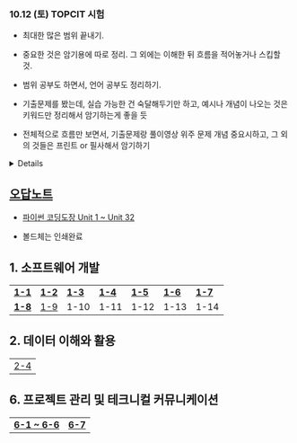 ### 10.12 (토) TOPCIT 시험
- 최대한 많은 범위 끝내기.
- 중요한 것은 암기용에 따로 정리. 그 외에는 이해한 뒤 흐름을 적어놓거나 스킵할 것.
- 범위 공부도 하면서, 언어 공부도 정리하기.

- 기출문제를 봤는데, 실습 가능한 건 숙달해두기만 하고, 예시나 개념이 나오는 것은 키워드만 정리해서 암기하는게 좋을 듯
- 전체적으로 흐름만 보면서, 기출문제랑 풀이영상 위주 문제 개념 중요시하고, 그 외의 것들은 프린트 or 필사해서 암기하기

<details>

- 암기만 있는 건 따로 자료 만들어둘 것! 
- 10/2 1과목 완료
- 10/3 (휴) 2과목 완료
- 10/4 1, 2과목 완전 암기
- 10/5 (휴) 4과목, 6과목 완료
- 10/6 (휴) 3과목 완료
- 10/7 - 수험표 출력 / 4, 6과목 완전 암기
- 10/8 - 3과목 완전 암기
- 10/9 (휴) 5과목 완료
- 10/10 통암기 / 언어 연습
- 10/11 통암기 / 언어 연습
</details>

## [오답노트](https://github.com/r3j0/TIL/blob/main/TOPCIT/20240929_topcit.md)

- [파이썬 코딩도장 Unit 1 ~ Unit 32](https://github.com/r3j0/TIL/blob/main/TOPCIT/20240927_topcit_py.md)

- 볼드체는 인쇄완료

## 1. 소프트웨어 개발
<table>
  <tr>
    <td><a href="https://github.com/r3j0/TIL/blob/main/TOPCIT/20240928_topcit_1_1.md"><b>1-1</b></a></td>
    <td><a href="https://github.com/r3j0/TIL/blob/main/TOPCIT/20240928_topcit_1_2.md"><b>1-2</b></a></td>
    <td><a href="https://github.com/r3j0/TIL/blob/main/TOPCIT/20240928_topcit_1_3.md"><b>1-3</b></a></td>
    <td><a href="https://github.com/r3j0/TIL/blob/main/TOPCIT/20240928_topcit_1_4.md"><b>1-4</b></a></td>
    <td><a href="https://github.com/r3j0/TIL/blob/main/TOPCIT/20240928_topcit_1_5.md"><b>1-5</b></a></td>
    <td><a href="https://github.com/r3j0/TIL/tree/main/TOPCIT/20241001_topcit_1_6.md"><b>1-6</b></a></td>
    <td><a href="https://github.com/r3j0/TIL/blob/main/TOPCIT/20240909_topcit.md"><b>1-7</b></a></td>
  </tr>
  <tr>
    <td><a href="https://github.com/r3j0/TIL/blob/main/TOPCIT/20240928_topcit_1_8.md"><b>1-8</b></a></td>
    <td><a href="https://github.com/r3j0/TIL/blob/main/TOPCIT/20241002_topcit_1_9.md">1-9</a></td>
    <td>1-10</td>
    <td>1-11</td>
    <td>1-12</td>
    <td>1-13</td>
    <td>1-14</td>
  </tr>
</table>

## 2. 데이터 이해와 활용
<table>
  <tr>
    <td><a href="https://github.com/r3j0/TIL/blob/main/TOPCIT/20240929_topcit_2_4.md">2-4</a></td>
  </tr>
</table>

## 6. 프로젝트 관리 및 테크니컬 커뮤니케이션
<table>
  <tr>
    <td><a href="https://github.com/r3j0/TIL/blob/main/TOPCIT/20240930_topcit6.md"><b>6-1 ~ 6-6</b></a></td>
    <td><a href="https://github.com/r3j0/TIL/blob/main/TOPCIT/20241001_topcit6.md"><b>6-7</b></a></td>
  </tr>
</table>
